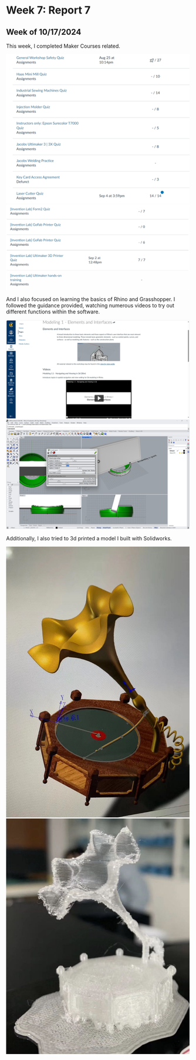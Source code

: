 # Week 7: Report 7 #
## Week of 10/17/2024

This week, I completed Maker Courses related.

<img width="500" alt="Learning Make Courses" src="assets/W1 Maker Courses 1.png">
<img width="500" alt="Learning Make Courses" src="assets/W1 Maker Courses 2.png">

And I also focused on learning the basics of Rhino and Grasshopper. I followed the guidance provided, watching numerous videos to try out different functions within the software. 

<img width="500" alt="Learning Rhino" src="assets/W1 read tutorials.png">
<img width="500" alt="Learning Rhino" src="assets/W1 grasshopper learning.png">

Additionally, I also tried to 3d printed a model I built with Solidworks.

<img width="500" alt="Learning Rhino" src="assets/W1 3d printing model.jpg">
<img width="500" alt="Learning Rhino" src="assets/W1 3d printing.jpg">
